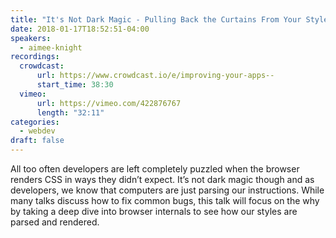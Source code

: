 ```yaml
---
title: "It's Not Dark Magic - Pulling Back the Curtains From Your Stylesheets"
date: 2018-01-17T18:52:51-04:00
speakers:
  - aimee-knight
recordings:
  crowdcast:
      url: https://www.crowdcast.io/e/improving-your-apps--
      start_time: 38:30
  vimeo:
      url: https://vimeo.com/422876767
      length: "32:11"
categories:
  - webdev
draft: false
---
```


All too often developers are left completely puzzled when the browser renders CSS in ways they didn’t expect. It’s not dark magic though and as developers, we know that computers are just parsing our instructions. While many talks discuss how to fix common bugs, this talk will focus on the why by taking a deep dive into browser internals to see how our styles are parsed and rendered.
